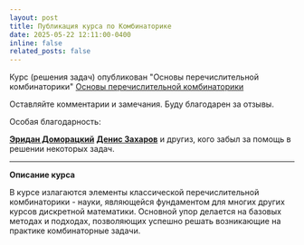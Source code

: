```yaml
---
layout: post
title: Публикация курса по Комбинаторике 
date: 2025-05-22 12:11:00-0400
inline: false
related_posts: false
---
```


Курс (решения задач) опубликован "Основы перечислительной комбинаторики" 
[Основы перечислительной комбинаторики](/stepik-basics-of-combinatorics)

Оставляйте комментарии и замечания. Буду благодарен за отзывы.

Особая благодарность:

[**Эридан Доморацкий**](https://vk.com/progminer)
[**Денис Захаров**](https://www.linkedin.com/in/misterzurg/)
и другиз, кого забыл
за помощь в решении некоторых задач.

---

**Описание курса**

В курсе излагаются элементы классической перечислительной комбинаторики - науки, являющейся фундаментом для многих других курсов дискретной математики. Основной упор делается на базовых методах и подходах, позволяющих успешно решать возникающие на практике комбинаторные задачи.